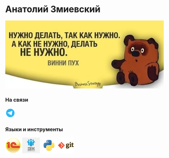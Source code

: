 # Анатолий Змиевский

<img alt="Нужно делать, так как нужно. А как не нужно, делать не нужно" src="pictures//Винни.jpg" >

### На связи

[<img height=32 src="pictures/telegram-logo.png">](https://t.me/azDamo)
![<img height=32 src="pictures/vkontakte-logo.png">](https://vk.com/azmievsky)

### Языки и инструменты

<code><img height="50" src="pictures//1c.png"></code>
<code><img height="50" src="pictures//IBM-Notes-logo.png"></code>
<code><img height="50" src="pictures//python.png"></code>
<code><img height="50" src="pictures//git.png"></code>
